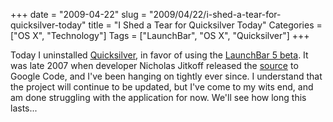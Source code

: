 +++
date = "2009-04-22"
slug = "2009/04/22/i-shed-a-tear-for-quicksilver-today"
title = "I Shed a Tear for Quicksilver Today"
Categories = ["OS X", "Technology"]
Tags = ["LaunchBar", "OS X", "Quicksilver"]
+++

Today I uninstalled [Quicksilver](http://www.blacktree.com/), in favor of using the [LaunchBar 5 beta](http://www.obdev.at/products/launchbar/beta.html). It was late 2007 when developer Nicholas Jitkoff released the [source](http://code.google.com/p/blacktree-alchemy/) to Google Code, and I've been hanging on tightly ever since. I understand that the project will continue to be updated, but I've come to my wits end, and am done struggling with the application for now. We'll see how long this lasts...
